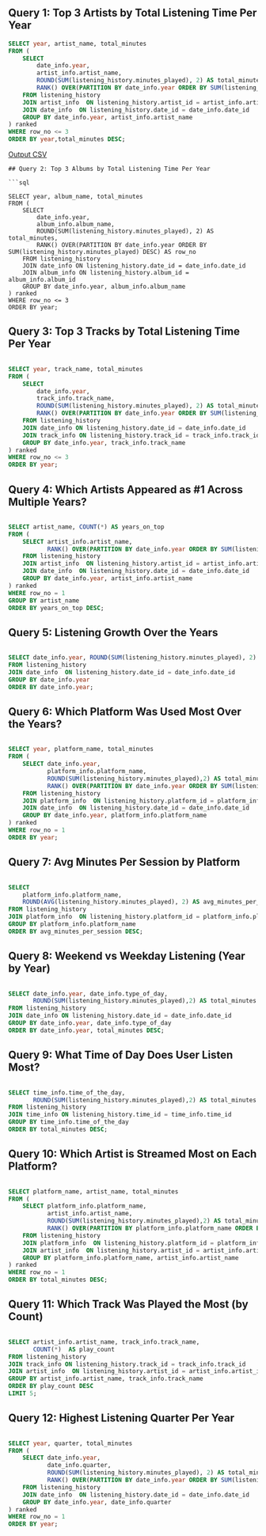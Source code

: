 ## Query 1: Top 3 Artists by Total Listening Time Per Year

```sql
SELECT year, artist_name, total_minutes
FROM (
    SELECT 
        date_info.year,
        artist_info.artist_name,
        ROUND(SUM(listening_history.minutes_played), 2) AS total_minutes,
        RANK() OVER(PARTITION BY date_info.year ORDER BY SUM(listening_history.minutes_played) DESC) AS row_no
    FROM listening_history 
    JOIN artist_info  ON listening_history.artist_id = artist_info.artist_id
    JOIN date_info  ON listening_history.date_id = date_info.date_id
    GROUP BY date_info.year, artist_info.artist_name
) ranked
WHERE row_no <= 3
ORDER BY year,total_minutes DESC;

```
[Output CSV ](sql_results/q1_top_artists.csv)

```
## Query 2: Top 3 Albums by Total Listening Time Per Year

```sql

SELECT year, album_name, total_minutes 
FROM (
    SELECT 
        date_info.year,
        album_info.album_name,
        ROUND(SUM(listening_history.minutes_played), 2) AS total_minutes,
        RANK() OVER(PARTITION BY date_info.year ORDER BY SUM(listening_history.minutes_played) DESC) AS row_no 
    FROM listening_history
    JOIN date_info ON listening_history.date_id = date_info.date_id
    JOIN album_info ON listening_history.album_id = album_info.album_id
    GROUP BY date_info.year, album_info.album_name
) ranked 
WHERE row_no <= 3
ORDER BY year;

```
## Query 3: Top 3 Tracks by Total Listening Time Per Year

```sql

SELECT year, track_name, total_minutes
FROM (
    SELECT 
        date_info.year, 
        track_info.track_name,
        ROUND(SUM(listening_history.minutes_played), 2) AS total_minutes,
        RANK() OVER(PARTITION BY date_info.year ORDER BY SUM(listening_history.minutes_played) DESC) AS row_no
    FROM listening_history
    JOIN date_info ON listening_history.date_id = date_info.date_id
    JOIN track_info ON listening_history.track_id = track_info.track_id
    GROUP BY date_info.year, track_info.track_name
) ranked
WHERE row_no <= 3 
ORDER BY year;

```
## Query 4: Which Artists Appeared as #1 Across Multiple Years?

```sql

SELECT artist_name, COUNT(*) AS years_on_top
FROM (
    SELECT artist_info.artist_name,
           RANK() OVER(PARTITION BY date_info.year ORDER BY SUM(listening_history.minutes_played) DESC) AS row_no
    FROM listening_history
    JOIN artist_info  ON listening_history.artist_id = artist_info.artist_id
    JOIN date_info  ON listening_history.date_id = date_info.date_id
    GROUP BY date_info.year, artist_info.artist_name
) ranked 
WHERE row_no = 1
GROUP BY artist_name
ORDER BY years_on_top DESC;

```
## Query 5: Listening Growth Over the Years

```sql

SELECT date_info.year, ROUND(SUM(listening_history.minutes_played), 2) AS total_minutes
FROM listening_history 
JOIN date_info  ON listening_history.date_id = date_info.date_id
GROUP BY date_info.year
ORDER BY date_info.year;

```
## Query 6: Which Platform Was Used Most Over the Years?

```sql

SELECT year, platform_name, total_minutes
FROM (
    SELECT date_info.year,
           platform_info.platform_name,
           ROUND(SUM(listening_history.minutes_played),2) AS total_minutes,
           RANK() OVER(PARTITION BY date_info.year ORDER BY SUM(listening_history.minutes_played) DESC) AS row_no
    FROM listening_history
    JOIN platform_info  ON listening_history.platform_id = platform_info.platform_id
    JOIN date_info  ON listening_history.date_id = date_info.date_id
    GROUP BY date_info.year, platform_info.platform_name
) ranked 
WHERE row_no = 1
ORDER BY year;

```
## Query 7: Avg Minutes Per Session by Platform

```sql

SELECT 
    platform_info.platform_name,
    ROUND(AVG(listening_history.minutes_played), 2) AS avg_minutes_per_session
FROM listening_history 
JOIN platform_info  ON listening_history.platform_id = platform_info.platform_id
GROUP BY platform_info.platform_name
ORDER BY avg_minutes_per_session DESC;

```
## Query 8: Weekend vs Weekday Listening (Year by Year)

```sql

SELECT date_info.year, date_info.type_of_day,
       ROUND(SUM(listening_history.minutes_played),2) AS total_minutes
FROM listening_history
JOIN date_info ON listening_history.date_id = date_info.date_id
GROUP BY date_info.year, date_info.type_of_day
ORDER BY date_info.year, total_minutes DESC;


```
## Query 9: What Time of Day Does User Listen Most?

```sql

SELECT time_info.time_of_the_day,
       ROUND(SUM(listening_history.minutes_played),2) AS total_minutes
FROM listening_history
JOIN time_info ON listening_history.time_id = time_info.time_id
GROUP BY time_info.time_of_the_day
ORDER BY total_minutes DESC;


```
## Query 10: Which Artist is Streamed Most on Each Platform?

```sql

SELECT platform_name, artist_name, total_minutes
FROM (
    SELECT platform_info.platform_name,
           artist_info.artist_name,
           ROUND(SUM(listening_history.minutes_played),2) AS total_minutes,
           RANK() OVER(PARTITION BY platform_info.platform_name ORDER BY SUM(listening_history.minutes_played) DESC ) AS row_no
    FROM listening_history
    JOIN platform_info  ON listening_history.platform_id = platform_info.platform_id
    JOIN artist_info  ON listening_history.artist_id = artist_info.artist_id
    GROUP BY platform_info.platform_name, artist_info.artist_name
) ranked
WHERE row_no = 1
ORDER BY total_minutes DESC;

```
## Query 11: Which Track Was Played the Most (by Count)

```sql

SELECT artist_info.artist_name, track_info.track_name,
       COUNT(*)  AS play_count
FROM listening_history
JOIN track_info ON listening_history.track_id = track_info.track_id
JOIN artist_info  ON listening_history.artist_id = artist_info.artist_id
GROUP BY artist_info.artist_name, track_info.track_name
ORDER BY play_count DESC 
LIMIT 5;

```
## Query 12: Highest Listening Quarter Per Year

```sql

SELECT year, quarter, total_minutes
FROM (
    SELECT date_info.year,
           date_info.quarter,
           ROUND(SUM(listening_history.minutes_played), 2) AS total_minutes,
           RANK() OVER(PARTITION BY date_info.year ORDER BY SUM(listening_history.minutes_played) DESC) AS row_no
    FROM listening_history 
    JOIN date_info  ON listening_history.date_id = date_info.date_id
    GROUP BY date_info.year, date_info.quarter
) ranked 
WHERE row_no = 1
ORDER BY year;
